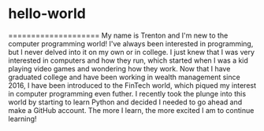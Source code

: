 # hello-world
====================
My name is Trenton and I'm new to the computer programming world! I've always been interested in programming, but I never delved into it on my own or in college. I just knew that I was very interested in computers and how they run, which started when I was a kid playing video games and wondering how they work.
Now that I have graduated college and have been working in wealth management since 2016, I have been introduced to the FinTech world, which piqued my interest in computer programming even futher.
I recently took the plunge into this world by starting to learn Python and decided I needed to go ahead and make a GitHub account. The more I learn, the more excited I am to continue learning!
